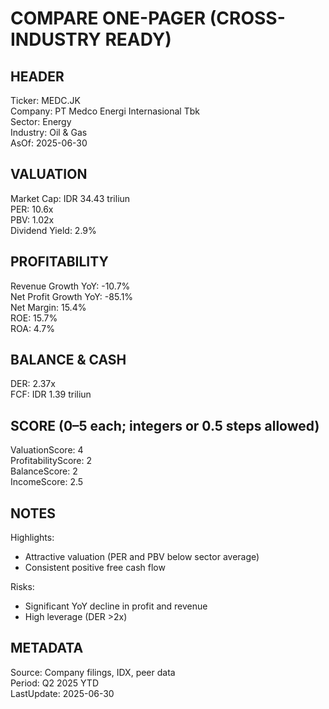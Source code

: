 # COMPARE ONE-PAGER (CROSS-INDUSTRY READY)

## HEADER
Ticker: MEDC.JK  
Company: PT Medco Energi Internasional Tbk  
Sector: Energy  
Industry: Oil & Gas  
AsOf: 2025-06-30

## VALUATION
Market Cap: IDR 34.43 triliun  
PER: 10.6x  
PBV: 1.02x  
Dividend Yield: 2.9%

## PROFITABILITY
Revenue Growth YoY: -10.7%  
Net Profit Growth YoY: -85.1%  
Net Margin: 15.4%  
ROE: 15.7%  
ROA: 4.7%

## BALANCE & CASH
DER: 2.37x  
FCF: IDR 1.39 triliun

## SCORE (0–5 each; integers or 0.5 steps allowed)
ValuationScore: 4  
ProfitabilityScore: 2  
BalanceScore: 2  
IncomeScore: 2.5

## NOTES
Highlights:
- Attractive valuation (PER and PBV below sector average)
- Consistent positive free cash flow

Risks:
- Significant YoY decline in profit and revenue
- High leverage (DER >2x)

## METADATA
Source: Company filings, IDX, peer data  
Period: Q2 2025 YTD  
LastUpdate: 2025-06-30